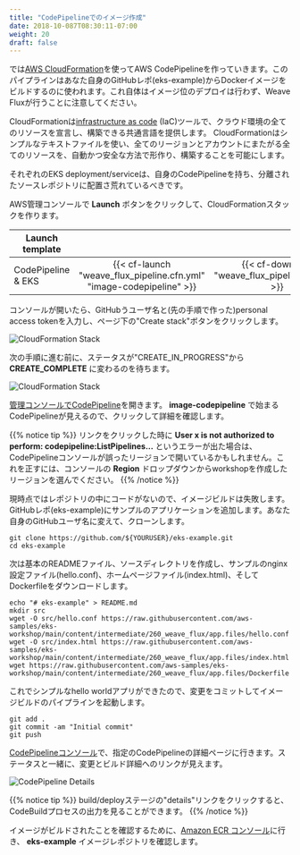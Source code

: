 ```yaml
---
title: "CodePipelineでのイメージ作成"
date: 2018-10-087T08:30:11-07:00
weight: 20
draft: false
---
```


<!--
Now we are going to create the AWS CodePipeline using [AWS CloudFormation](https://aws.amazon.com/cloudformation/).  This pipeline will be used to build a Docker image from your GitHub source repo (eks-example).  Note that this does not deploy the image.  Weave Flux will handle that.  
-->
では[AWS CloudFormation](https://aws.amazon.com/cloudformation/)を使ってAWS CodePipelineを作っていきます。このパイプラインはあなた自身のGitHubレポ(eks-example)からDockerイメージをビルドするのに使われます。これ自体はイメージ位のデプロイは行わず、Weave Fluxが行うことに注意してください。

<!--
CloudFormation is an [infrastructure as code](https://en.wikipedia.org/wiki/Infrastructure_as_Code) (IaC) tool which
provides a common language for you to describe and provision all the infrastructure resources in your cloud environment.
CloudFormation allows you to use a simple text file to model and provision, in an automated and secure manner, all the
resources needed for your applications across all regions and accounts.
-->
CloudFormationは[infrastructure as code](https://en.wikipedia.org/wiki/Infrastructure_as_Code) (IaC)ツールで、クラウド環境の全てのリソースを宣言し、構築できる共通言語を提供します。
CloudFormationはシンプルなテキストファイルを使い、全てのリージョンとアカウントにまたがる全てのリソースを、自動かつ安全な方法で形作り、構築することを可能にします。

<!--
Each EKS deployment/service should have its own CodePipeline and be located in an isolated source repository.  
-->
それぞれのEKS deployment/serviceは、自身のCodePipelineを持ち、分離されたソースレポジトリに配置さ荒れているべきです。

<!--
Click the **Launch** button to create the CloudFormation stack in the AWS Management Console.
-->
AWS管理コンソールで **Launch** ボタンをクリックして、CloudFormationスタックを作ります。

| Launch template |  |  |
| ------ |:------:|:--------:|
| CodePipeline & EKS |  {{< cf-launch "weave_flux_pipeline.cfn.yml" "image-codepipeline" >}} | {{< cf-download "weave_flux_pipeline.cfn.yml" >}}  |

<!--
After the console is open, enter your GitHub username, personal access token (created in previous step) and then click the "Create stack" button located at the bottom of the page.
-->
コンソールが開いたら、GitHubうユーザ名と(先の手順で作った)personal access tokenを入力し、ページ下の"Create stack"ボタンをクリックします。

![CloudFormation Stack](/images/weave_flux/cloudformation_stack.png)

<!--
Wait for the status to change from "CREATE_IN_PROGRESS" to **CREATE_COMPLETE** before moving on to the next step.
-->
次の手順に進む前に、ステータスが"CREATE_IN_PROGRESS"から **CREATE_COMPLETE** に変わるのを待ちます。

![CloudFormation Stack](/images/weave_flux/cloudformation_stack_creating.png)

<!--
Open [CodePipeline in the Management Console](https://console.aws.amazon.com/codesuite/codepipeline/pipelines). You will see a CodePipeline that starts with **image-codepipeline**.
Click this link to view the details.
-->
[管理コンソールでCodePipeline](https://console.aws.amazon.com/codesuite/codepipeline/pipelines)を開きます。 **image-codepipeline** で始まるCodePipelineが見えるので、クリックして詳細を確認します。

<!--
{{% notice tip %}}
If you receive a permissions error similar to **User x is not authorized to perform: codepipeline:ListPipelines...** upon clicking the above link, the CodePipeline console may have opened up in the wrong region.  To correct this, from the **Region** dropdown in the console, choose the region you provisioned the workshop in. 
{{% /notice %}}
-->
{{% notice tip %}}
リンクをクリックした時に **User x is not authorized to perform: codepipeline:ListPipelines...** というエラーが出た場合は、CodePipelineコンソールが誤ったリージョンで開いているかもしれません。これを正すには、コンソールの **Region** ドロップダウンからworkshopを作成したリージョンを選んでください。
{{% /notice %}}

<!--
Currently the image build is likely failed because we have no code in our repository.  We will add a sample application to our GitHub repo (eks-example).  Clone the repo substituting your GitHub user name.  
-->
現時点ではレポジトリの中にコードがないので、イメージビルドは失敗します。GitHubレポ(eks-example)にサンプルのアプリケーションを追加します。あなた自身のGitHubユーザ名に変えて、クローンします。
```
git clone https://github.com/${YOURUSER}/eks-example.git
cd eks-example
```

<!--
Next create a base README file, a source directory, and download a sample nginx configuration (hello.conf), home page (index.html), and Dockerfile. 
-->
次は基本のREADMEファイル、ソースディレクトリを作成し、サンプルのnginx設定ファイル(hello.conf)、ホームページファイル(index.html)、そしてDockerfileをダウンロードします。

```
echo "# eks-example" > README.md
mkdir src
wget -O src/hello.conf https://raw.githubusercontent.com/aws-samples/eks-workshop/main/content/intermediate/260_weave_flux/app.files/hello.conf
wget -O src/index.html https://raw.githubusercontent.com/aws-samples/eks-workshop/main/content/intermediate/260_weave_flux/app.files/index.html
wget https://raw.githubusercontent.com/aws-samples/eks-workshop/main/content/intermediate/260_weave_flux/app.files/Dockerfile
```

<!--
Now that we have a simple hello world app, commit the changes to start the image build pipeline.  
-->
これでシンプルなhello worldアプリができたので、変更をコミットしてイメージビルドのパイプラインを起動します。

```
git add .
git commit -am "Initial commit"
git push 
```

<!--
In the [CodePipeline console](https://console.aws.amazon.com/codesuite/codepipeline/pipelines) go to the details page for the specific CodePipeline.  You can see status along with links to the change and build details. 
-->
[CodePipelineコンソール](https://console.aws.amazon.com/codesuite/codepipeline/pipelines)で、指定のCodePipelineの詳細ページに行きます。ステータスと一緒に、変更とビルド詳細へのリンクが見えます。

![CodePipeline Details](/images/weave_flux/codepipeline_details.png)

<!--
{{% notice tip %}}
If you click on the "details" link in the build/deploy stage, you can see the output from the CodeBuild process.
{{% /notice %}}
-->
{{% notice tip %}}
build/deployステージの"details"リンクをクリックすると、CodeBuildプロセスの出力を見ることができます。
{{% /notice %}}

<!--
To verify the image is built, go to the [Amazon ECR console](https://console.aws.amazon.com/ecr/repositories) and look for your **eks-example** image repository.  
-->
イメージがビルドされたことを確認するために、[Amazon ECR コンソール](https://console.aws.amazon.com/ecr/repositories)に行き、 **eks-example** イメージレポジトリを確認します。
